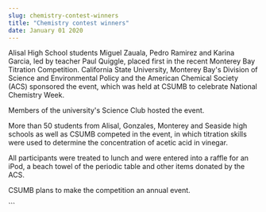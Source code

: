 ```yaml
---
slug: chemistry-contest-winners
title: "Chemistry contest winners"
date: January 01 2020
---
```


 
<p>
  Alisal High School students Miguel Zauala, Pedro Ramirez and Karina Garcia,
  led by teacher Paul Quiggle, placed first in the recent Monterey Bay Titration
  Competition. California State University, Monterey Bay's Division of Science
  and Environmental Policy and the American Chemical Society (ACS) sponsored the
  event, which was held at CSUMB to celebrate National Chemistry Week.
</p>
<p>Members of the university's Science Club hosted the event.</p>
<p>
  More than 50 students from Alisal, Gonzales, Monterey and Seaside high schools
  as well as CSUMB competed in the event, in which titration skills were used to
  determine the concentration of acetic acid in vinegar.
</p>
<p>
  All participants were treated to lunch and were entered into a raffle for an
  iPod, a beach towel of the periodic table and other items donated by the ACS.
</p>
<p>CSUMB plans to make the competition an annual event.</p>
```
